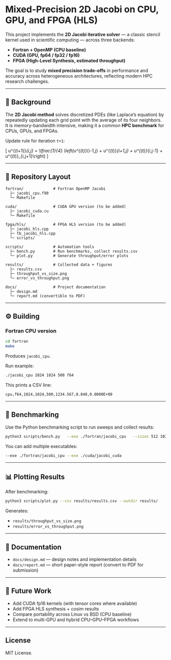 # Mixed-Precision 2D Jacobi on CPU, GPU, and FPGA (HLS)

This project implements the **2D Jacobi iterative solver** — a classic stencil kernel used in scientific computing — across three backends:

- **Fortran + OpenMP (CPU baseline)**
- **CUDA (GPU, fp64 / fp32 / fp16)**
- **FPGA (High-Level Synthesis, estimated throughput)**

The goal is to study **mixed precision trade-offs** in performance and accuracy across heterogeneous architectures, reflecting modern HPC research challenges.

---

## 🔬 Background

The **2D Jacobi method** solves discretized PDEs (like Laplace’s equation) by repeatedly updating each grid point with the average of its four neighbors.  
It is memory-bandwidth intensive, making it a common **HPC benchmark** for CPUs, GPUs, and FPGAs.

Update rule for iteration `t+1`:

\[
u^{(t+1)}_{i,j} = \tfrac{1}{4} \left(u^{(t)}_{i-1,j} + u^{(t)}_{i+1,j} + u^{(t)}_{i,j-1} + u^{(t)}_{i,j+1}\right)
\]

---

## 📂 Repository Layout

```
fortran/             # Fortran OpenMP Jacobi
  ├─ jacobi_cpu.f90
  └─ Makefile

cuda/                # CUDA GPU version (to be added)
  ├─ jacobi_cuda.cu
  └─ Makefile

fpga/hls/            # FPGA HLS version (to be added)
  ├─ jacobi_hls.cpp
  ├─ tb_jacobi_hls.cpp
  └─ scripts/

scripts/             # Automation tools
  ├─ bench.py        # Run benchmarks, collect results.csv
  └─ plot.py         # Generate throughput/error plots

results/             # Collected data + figures
  ├─ results.csv
  ├─ throughput_vs_size.png
  └─ error_vs_throughput.png

docs/                # Project documentation
  ├─ design.md
  └─ report.md (convertible to PDF)
```

---

## ⚙️ Building

### Fortran CPU version
```bash
cd fortran
make
```
Produces `jacobi_cpu`.

Run example:
```bash
./jacobi_cpu 1024 1024 500 f64
```

This prints a CSV line:
```
cpu,f64,1024,1024,500,1234.567,0.848,0.0000E+00
```

---

## 🏃 Benchmarking

Use the Python benchmarking script to run sweeps and collect results:

```bash
python3 scripts/bench.py   --exe ./fortran/jacobi_cpu   --sizes 512 1024 2048   --iters 500   --precisions f64 f32   --repeats 3   --threads 8   --out results/results.csv
```

You can add multiple executables:
```bash
--exe ./fortran/jacobi_cpu --exe ./cuda/jacobi_cuda
```

---

## 📊 Plotting Results

After benchmarking:
```bash
python3 scripts/plot.py --csv results/results.csv --outdir results/
```

Generates:
- `results/throughput_vs_size.png`
- `results/error_vs_throughput.png`

---

## 📖 Documentation

- `docs/design.md` — design notes and implementation details  
- `docs/report.md` — short paper-style report (convert to PDF for submission)  

---

## 🔮 Future Work

- Add CUDA fp16 kernels (with tensor cores where available)  
- Add FPGA HLS synthesis + cosim results  
- Compare portability across Linux vs BSD (CPU baseline)  
- Extend to multi-GPU and hybrid CPU–GPU–FPGA workflows  

---

## License

MIT License.
